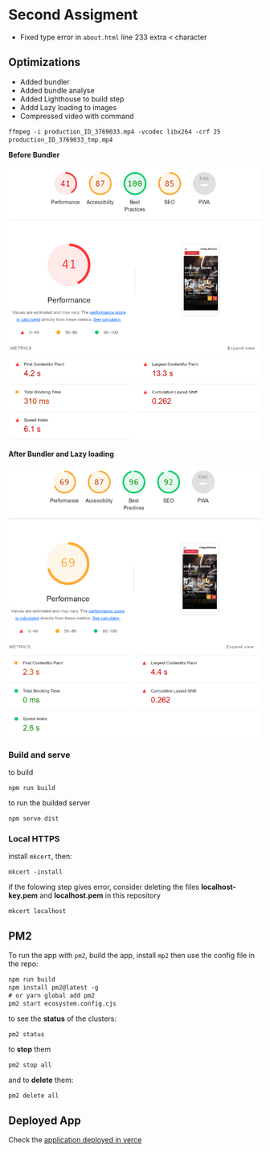 # Second Assigment

* Fixed type error in `about.html` line 233 extra < character

## Optimizations

* Added bundler
* Added bundle analyse
* Added Lighthouse to build step
* Addd Lazy loading to images
* Compressed video with command 

```shell
ffmpeg -i production_ID_3769033.mp4 -vcodec libx264 -crf 25 production_ID_3769033_tmp.mp4
```

**Before Bundler**

![Before Bundler](im2.png)

**After Bundler and Lazy loading**

![After Bundler and Lazy loading](im1.png)

### Build and serve

to build
```shell
npm run build
```

to run the builded server
```shell
npm serve dist
```

### Local HTTPS

install `mkcert`, then:

```shell
mkcert -install
```

if the folowing step gives error, consider deleting the files **localhost-key.pem** and **localhost.pem** in this repository

```shell
mkcert localhost
```

## PM2

To run the app with `pm2`, build the app, install `mp2` then use the config file in the repo:

```shell
npm run build
npm install pm2@latest -g
# or yarn global add pm2
pm2 start ecosystem.config.cjs
```

to see the **status** of the clusters:
```shell
pm2 status
```

to **stop** them
```shell
pm2 stop all
```

and to **delete** them:
```shell
pm2 delete all
```

## Deployed App

Check the [application deployed in verce](https://webperf-practice-2-8t6htk4og-mjason98s-projects.vercel.app/)
